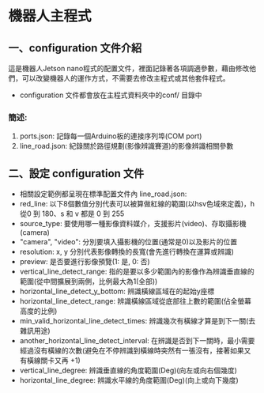 # 機器人主程式
## 一、configuration 文件介紹
這是機器人Jetson nano程式的配置文件，裡面記錄著各項調適參數，藉由修改他們，可以改變機器人的運作方式，不需要去修改主程式或其他套件程式。
* configuration 文件都會放在主程式資料夾中的conf/ 目錄中
### 簡述: 
1. ports.json: 記錄每一個Arduino板的連接序列埠(COM port)
2. line_road.json: 紀錄關於路徑規劃(影像辨識賽道)的影像辨識相關參數

## 二、設定 configuration 文件
* 相關設定範例都呈現在標準配置文件內
line_road.json: 
* red_line:
    以下8個數值分別代表可以被算做紅線的範圍(以hsv色域來定義)，h 從0 到 180、s 和 v 都是 0 到 255
* source_type: 要使用哪一種影像資料媒介，支援影片(video)、存取攝影機(camera)
* "camera", "video": 分別要填入攝影機的位置(通常是0)以及影片的位置
* resolution: x, y 分別代表影像轉換的長寬(會先進行轉換在運算或辨識)
* preview: 是否要進行影像預覽(1: 是, 0: 否)
* vertical_line_detect_range: 指的是要以多少範圍內的影像作為辨識垂直線的範圍(從中間擴展到兩側，比例最大為1(全部))
* horizontal_line_detect_y_bottom: 辨識橫線區域在的起始y座標
* horizontal_line_detect_range: 辨識橫線區域從底部往上數的範圍(佔全螢幕高度的比例)
* min_valid_horizontal_line_detect_times: 辨識幾次有橫線才算是到下一關(去雜訊用途)
* another_horizontal_line_detect_interval: 在辨識是否到下一關時，最小需要經過沒有橫線的次數(避免在不停辨識到橫線時突然有一張沒有，接著如果又有橫線關卡又再 +1)
* vertical_line_degree: 辨識垂直線的角度範圍(Deg)(向左或向右個幾度)
* horizontal_line_degree: 辨識水平線的角度範圍(Deg)(向上或向下幾度)